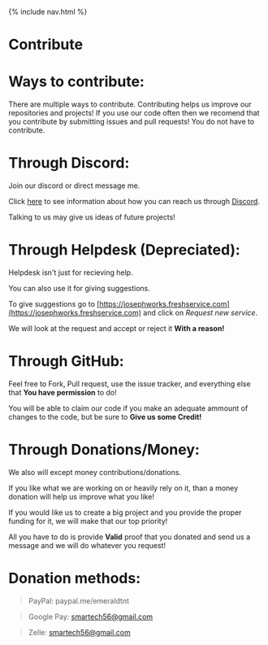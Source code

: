 {% include nav.html %}
# Contribute

# Ways to contribute:

There are multiple ways to contribute.
Contributing helps us improve our repositories and projects!
If you use our code often then we recomend that you contribute by submitting issues and pull requests!
You do not have to contribute. 

# Through Discord:

Join our discord or direct message me. 

Click [here](DISCORD.md) to see information about how you can reach us through [Discord](DISCORD.md).

Talking to us may give us ideas of future projects!

# Through Helpdesk (Depreciated):

Helpdesk isn't just for recieving help.

You can also use it for giving suggestions.

To give suggestions go to [https://josephworks.freshservice.com](https://josephworks.freshservice.com) and click on *Request new service*.

We will look at the request and accept or reject it **With a reason!**

# Through GitHub:

Feel free to Fork, Pull request, use the issue tracker, and everything else that **You have permission** to do!

You will be able to claim our code if you make an adequate ammount of changes to the code, but be sure to **Give us some Credit!**

# Through Donations/Money:

We also will except money contributions/donations.

If you like what we are working on or heavily rely on it, than a money donation will help us improve what you like!

If you would like us to create a big project and you provide the proper funding for it, we will make that our top priority!

All you have to do is provide **Valid** proof that you donated and send us a message and we will do whatever you request!

# Donation methods:

> PayPal: paypal.me/emeraldtnt

> Google Pay: smartech56@gmail.com

> Zelle: smartech56@gmail.com
